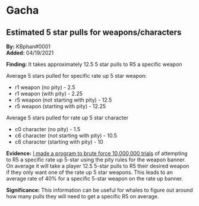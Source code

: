# Gacha

## Estimated 5 star pulls for weapons/characters
**By:** KBphan\#0001  
**Added:** 04/19/2021

**Finding:** It takes approximately 12.5 5 star pulls to R5 a specific weapon

Average 5 stars pulled for specific rate up 5 star weapon:
* r1 weapon (no pity) - 2.5
* r1 weapon (with pity) - 2.25
* r5 weapon (not starting with pity) - 12.5
* r5 weapon (starting with pity) - 12.25

Average 5 stars pulled for rate up 5 star character
* c0 character (no pity) - 1.5
* c6 character (not starting with pity) - 10.5
* c6 character (starting with pity) - 10

**Evidence:**
[I made a program to brute force 10,000,000 trials](https://imgur.com/a/HastXBQ) of attempting to R5 a specific rate up 5-star using the pity rules for the weapon banner. On average it will take a player 12.5 5-star pulls to R5 their desired weapon if they only want one of the rate up 5 star weapons. This leads to an average rate of 40% for a specific 5-star weapon on the rate up banner.

**Significance:**
This information can be useful for whales to figure out around how many pulls they will need to get a specific R5 on average.
